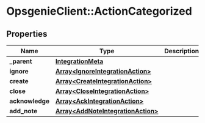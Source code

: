 # OpsgenieClient::ActionCategorized

## Properties
Name | Type | Description | Notes
------------ | ------------- | ------------- | -------------
**_parent** | [**IntegrationMeta**](IntegrationMeta.md) |  | [optional] 
**ignore** | [**Array&lt;IgnoreIntegrationAction&gt;**](IgnoreIntegrationAction.md) |  | [optional] 
**create** | [**Array&lt;CreateIntegrationAction&gt;**](CreateIntegrationAction.md) |  | [optional] 
**close** | [**Array&lt;CloseIntegrationAction&gt;**](CloseIntegrationAction.md) |  | [optional] 
**acknowledge** | [**Array&lt;AckIntegrationAction&gt;**](AckIntegrationAction.md) |  | [optional] 
**add_note** | [**Array&lt;AddNoteIntegrationAction&gt;**](AddNoteIntegrationAction.md) |  | [optional] 


